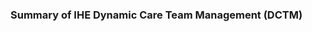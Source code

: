 ### Summary of IHE Dynamic Care Team Management (DCTM)
<!-- The FHIR CarePlan resource is a framework for documenting and managing healthcare interventions and goals. It ensures that all relevant information is available to all stakeholders, promoting coordinated and effective care delivery. -->

<!-- ### Care Planning in Shared Care Planning


 Key elements of a CarePlan for SCP:
- **subject**: The patient to whom the care plan is intended.
- **addresses**: Conditions/problems/concerns/diagnoses that this plan is addressing.
- **activity**: References to SCP-Tasks. Details of the planned interventions, including scheduled activities, performed activities, and their outcomes.
- **careTeam**: All the individuals and organizations who are expected to be involved in the care plan’s execution. As a CarePlan and a CareTeam always exist in a 1-on-1 relation, the CareTeam-instance is contained in the CarePlan.
- **author**: The person or organization that authored the care plan and is responsible for the CarePlan.
- **supportingInfo**: Additional (relevant) information to support the care plan, such as diagnostic reports, procedures, family member history, observations, etc.
- **goal**: The intended outcomes or objectives of the care plan. 

For SCP, CarePlan will be validated using [this profile](TODO). For more information, check the [FHIR R4 CarePlan documentation](https://hl7.org/fhir/R4/careplan.html)


#### Notification of stakeholders
If a CarePlan is created/updated, participating organizations MUST be notified of this change. 

Stakeholders may have a ***role*** in the CarePlan. For example, an external care provider department may be set as CarePlan.careteam.participant.member or CarePlan.author. The Organization or PractitionerRole instance of this care provider department may exist locally (or at a Care Service Directory service), so to find the notification-endpoint of the care provider may involve searching/fetching the PractitionerRole.endpoint, PractitionerRole.organization, Organization.partOf and/or Organization.endpoint.

Stakeholders may also host instances that are ***referenced*** in the CarePlan (e.g. an external CarePlan in CarePlan.basedOn, an external ServiceRequest in CarePlan.focus or an external CarePlan in CarePlan.partOf). The base-url in the literal reference may be used to find the notification-endpoint.



#### Transaction - 

#### Updating CarePlan and CareTeam
The CarePlan Service is responsible for updating the CareTeam and, for convenience, the CarePlan.activities. This transaction is triggered by a Task creation or update at the CP-Service. 

The CP-Service evaluates the Task update (is state transition allowed?). The Task state determines if the Task.owner should or shouldn't be a participant in the CareTeam (see the table below). Once a Task is completed or failed, the Task.owner remains a participant, but the (active) period is ended, unless there are other active Tasks for the participant. Active CareTeam.participants are authorized to access patient data at other CareTeam.participants. Inactive (period has ended) CareTeam.participants can access the Tasks, CarePlan and CareTeam. Other Care providers can only access their Tasks (for more info see [security-authorization](authorization.html)).  

The CarePlan.author and CarePlan.subject are always active participants in the CareTeam.

|State to|Task.owner is <br>CareTeam.participant|CareTeam.participant.period|
|-|-|-|
|requested|No|-|
|received|No|-|
|accepted|Yes|period.start=date accepted|
|rejected|No|-|
|cancelled|No|-|
|in-progress|Yes|period.start=date accepted|
|on-hold|Yes|period.start=date accepted|
|completed*|Yes|period.start=date accepted<br>period.end=date completed|
|failed*|Yes|period.start=date accepted<br>period.end=date failed|
|ready|No|-|
{:.grid .table-hover}

*: If the Task was never in state 'accepted' (thus state 'ready' was used), the Task.owner is not a CareTeam.participant and CareTeam.participant.period will be empty.

 

<div>
{% include overview-careplan-careteam-management.svg %}
</div>


#### Getting data from CareTeam members

The first two transactions allow practitioners to collaborate across organizational borders. Having the CarePlan and CareTeam in place, also allows for CareTeam members to get additional information for the patient/CarePlan. In this transaction, Care Provider 2 is using the CareTeam from the CP-Service to locate other CareTeam members and ask each CareTeam-member for health data for this patient.
The 'responding' CareTeam-member (data holders) use the CareTeam, CarePlan and Tasks to authorize incoming requests.

<div>
{% include overview-getting-data-from-careteam-members.svg %}
</div>

Note that the CP-Service will notify all CP-Contributors on changed CarePlans and CareTeams. It might not be necessary to retrieve these from the CP-Service if the CarePlan and CareTeam are stored locally at the CP-Contributor.


#### Authorization
Authorization; based on conditions, task-type, careteam-member-status (active/inactive) and/or role
Member(-status) in the CareTeam are only updated by the CPS after 'agreement' on a Task in the CarePlan.  -->
